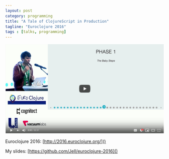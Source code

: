 ```yaml
---
layout: post
category: programming
title: "A Tale of ClojureScript in Production"
tagline: "Euroclojure 2016"
tags : [talks, programming]
---
```


<a href="https://www.youtube.com/watch?v=s0QG3QCV1LY" target="_blank">
<img src="/assets/images/a_tale_of_cljs.png">
</a>

Euroclojure 2016: [http://2016.euroclojure.org/]()

My slides: [https://github.com/Jell/euroclojure-2016]()
